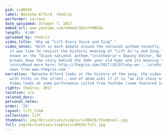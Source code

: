 ```yaml
---
pid: vid0026
label: Natasha Alford, theGrio
performer: various
date_uploaded: October 7, 2017
embed_url: www.youtube.com/embed/38sxYtHRGGw
length: '4:08'
uploaded_by: theGrio
video_title: 'Why we “Lift Every Voice and Sing” '
video_notes: "With so much debate around the national anthem recently, we thought
  it was time to revisit the historic meaning of “Lift Ev'ry and Sing,” the song unofficially
  known as the “black national anthem.”\n\ntheGrio's Deputy Editor, Natasha Alford,
  breaks down the story behind the 100+ year old hymn and its meaning to our culture.
  \n\n\nRead more here: http://thegrio.com/2017/10/07/why-we-...\n\nFollow Us : \n\nhttp://thegrio.com/\ntwitter.com/thegrio\nhttp://thegrio.tumblr.com/\nwww.facebook.com/theGrio\nhttp://instagram.com/thegrio\nfoursquare.com/thegrio\nhttp://www.pinterest.com/thegrio/\nplus.google.com/u/0/+thegrio\n\n\nVideo
  news from www.thegrio.com."
narrative: 'Natasha Alford looks at the history of the song; the video includes interviews
  with folks on the street., one of whom asks if it is “an old slave song or something.”
  Video looks at some performance culled from YouTube (some featured in this collection). '
rights: theGrio, 2017
location: n/a
related_docs: 
personal_notes: 
order: '25'
layout: lift_item
collection: lift
thumbnail: img/derivatives/simple/vid0026/thumbnail.jpg
full: img/derivatives/simple/vid0026/full.jpg
---
```

